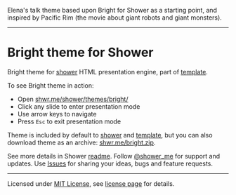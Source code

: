 Elena's talk theme based upon Bright for Shower as a starting point, and inspired by Pacific Rim (the movie about giant robots and giant monsters).



---

# Bright theme for Shower

Bright theme for [shower](https://github.com/shower/shower) HTML presentation engine, part of [template](https://github.com/shower/template).

To see Bright theme in action:

- Open [shwr.me/shower/themes/bright/](http://shwr.me/shower/themes/bright/)
- Click any slide to enter presentation mode
- Use arrow keys to navigate
- Press `Esc` to exit presentation mode

Theme is included by default to [shower](https://github.com/shower/shower) and [template](https://github.com/shower/template), but you can also download theme as an archive: [shwr.me/bright.zip](http://shwr.me/bright.zip).

See more details in Shower [readme](https://github.com/shower/shower#readme). Follow [@shower_me](http://twitter.com/shower_me/) for support and updates. Use [Issues](https://github.com/shower/shower/issues) for sharing your ideas, bugs and feature requests.

---
Licensed under [MIT License](http://en.wikipedia.org/wiki/MIT_License), see [license page](https://github.com/shower/shower/wiki/MIT-License) for details.
